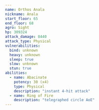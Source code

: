 ```yaml
---
name: Orthos Anala
nickname: Anala
start_floor: 65
end_floor: 68
agro: Sight
hp: 309324
attack_damage: 8440
attack_type: Physical
vulnerabilities:
  bind: unknown
  heavy: unknown
  sleep: true
  slow: unknown
  stun: true
abilities:
  - name: Abacinate
    potency: 30 (x4)
    type: Physical
    description: "instant 4-hit attack"
  - name: Ring of Fire
    description: "telegraphed circle AoE"
---
```

